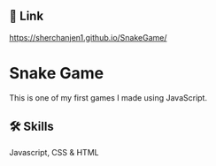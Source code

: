 
## 🔗 Link
https://sherchanjen1.github.io/SnakeGame/


# Snake Game

This is one of my first games I made using JavaScript.


## 🛠 Skills
Javascript, CSS & HTML

